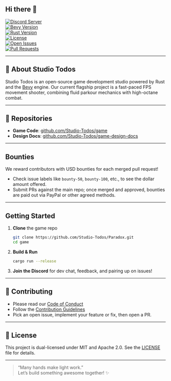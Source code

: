## Hi there 👋

[![Discord Server](https://dcbadge.limes.pink/api/server/https://discord.gg/gUhceNEt5A)](https://discord.gg/gUhceNEt5A)  
[![Bevy Version](https://img.shields.io/badge/Bevy-0.10-8f7efe?logo=bevy&logoColor=white)](https://bevyengine.org/)  
[![Rust Version](https://img.shields.io/badge/Rust-1.70-000?logo=rust&logoColor=white)](https://www.rust-lang.org/)  
[![License](https://img.shields.io/github/license/Studio-Todos/Paradox)](LICENSE)  
[![Open Issues](https://img.shields.io/github/issues/Studio-Todos/Paradox)](https://github.com/Studio-Todos/Paradox/issues)  
[![Pull Requests](https://img.shields.io/github/issues-pr/Studio-Todos/Paradox)](https://github.com/Studio-Todos/Paradox/pulls)

---

## 🚀 About Studio Todos
Studio Todos is an open-source game development studio powered by Rust and the [Bevy](https://bevyengine.org/) engine. Our current flagship project is a fast-paced FPS movement shooter, combining fluid parkour mechanics with high-octane combat.

---

## 📂 Repositories
- **Game Code**: [github.com/Studio-Todos/game](https://github.com/Studio-Todos/game)  
- **Design Docs**: [github.com/Studio-Todos/game-design-docs](https://github.com/Studio-Todos/game-design-docs)

---

## Bounties
We reward contributors with USD bounties for each merged pull request!  
- Check issue labels like `bounty-50`, `bounty-100`, etc., to see the dollar amount offered.  
- Submit PRs against the main repo; once merged and approved, bounties are paid out via PayPal or other agreed methods.

---

## Getting Started
1. **Clone** the game repo  
   ```bash
   git clone https://github.com/Studio-Todos/Paradox.git
   cd game
   ```
2. **Build & Run**  
   ```bash
   cargo run --release
   ```
3. **Join the Discord** for dev chat, feedback, and pairing up on issues!

---

## 🤝 Contributing
- Please read our [Code of Conduct](CODE_OF_CONDUCT.md)  
- Follow the [Contribution Guidelines](CONTRIBUTING.md)  
- Pick an open issue, implement your feature or fix, then open a PR.

---

## 📜 License
This project is dual-licensed under MIT and Apache 2.0. See the [LICENSE](LICENSE) file for details.

---

> “Many hands make light work.”  
> Let’s build something awesome together! ✨

